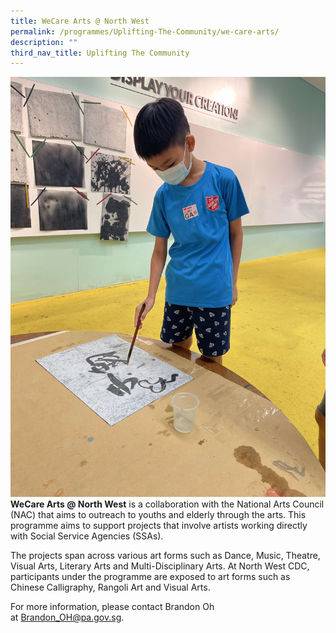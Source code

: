 ```yaml
---
title: WeCare Arts @ North West
permalink: /programmes/Uplifting-The-Community/we-care-arts/
description: ""
third_nav_title: Uplifting The Community
---
```

![](/images/Programmes/Uplifting%20The%20Community/Image%20(1).jpeg)**WeCare Arts @ North West** is a collaboration with the National Arts Council (NAC) that aims to outreach to youths and elderly through the arts. This programme aims to support projects that involve artists working directly with Social Service Agencies (SSAs).  
  
The projects span across various art forms such as Dance, Music, Theatre, Visual Arts, Literary Arts and Multi-Disciplinary Arts. At North West CDC, participants under the programme are exposed to art forms such as Chinese Calligraphy, Rangoli Art and Visual Arts.  
  
For more information, please contact Brandon Oh at Brandon_OH@pa.gov.sg.